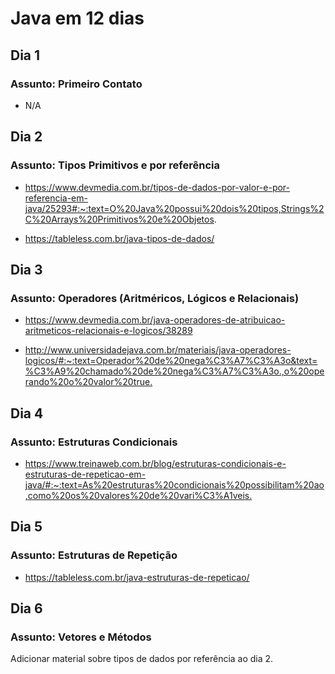 # Java em 12 dias

## Dia 1

### Assunto: Primeiro Contato

- N/A

## Dia 2

### Assunto: Tipos Primitivos e por referência

- <https://www.devmedia.com.br/tipos-de-dados-por-valor-e-por-referencia-em-java/25293#:~:text=O%20Java%20possui%20dois%20tipos,Strings%2C%20Arrays%20Primitivos%20e%20Objetos>.

- <https://tableless.com.br/java-tipos-de-dados/>

## Dia 3

### Assunto: Operadores (Aritméricos, Lógicos e Relacionais)

- <https://www.devmedia.com.br/java-operadores-de-atribuicao-aritmeticos-relacionais-e-logicos/38289>

- <http://www.universidadejava.com.br/materiais/java-operadores-logicos/#:~:text=Operador%20de%20nega%C3%A7%C3%A3o&text=%C3%A9%20chamado%20de%20nega%C3%A7%C3%A3o.,o%20operando%20o%20valor%20true.>

## Dia 4

### Assunto: Estruturas Condicionais

- <https://www.treinaweb.com.br/blog/estruturas-condicionais-e-estruturas-de-repeticao-em-java/#:~:text=As%20estruturas%20condicionais%20possibilitam%20ao,como%20os%20valores%20de%20vari%C3%A1veis.>

## Dia 5

### Assunto: Estruturas de Repetição

- <https://tableless.com.br/java-estruturas-de-repeticao/>

## Dia 6

### Assunto: Vetores e Métodos

Adicionar material sobre tipos de dados por referência ao dia 2.

